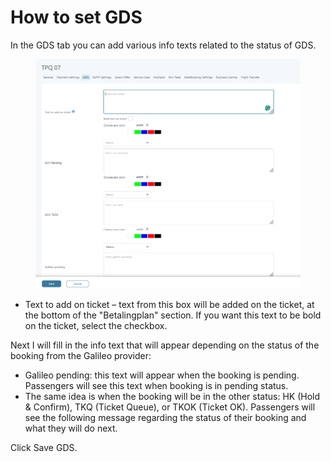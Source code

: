 # How to set GDS

In the GDS tab you can add various info texts related to the status of GDS.&#x20;

<figure><img src="../.gitbook/assets/image (11) (1) (1).png" alt=""><figcaption></figcaption></figure>

* Text to add on ticket – text from this box will be added on the ticket, at the bottom of the "Betalingplan" section. If you want this text to be bold on the ticket, select the checkbox.&#x20;

Next I will fill in the info text that will appear depending on the status of the booking from the Galileo provider:&#x20;

* Galileo pending: this text will appear when the booking is pending. Passengers will see this text when booking is in pending status.&#x20;
* The same idea is when the booking will be in the other status: HK (Hold & Confirm), TKQ (Ticket Queue), or TKOK (Ticket OK). Passengers will see the following message regarding the status of their booking and what they will do next.&#x20;

Click Save GDS.

